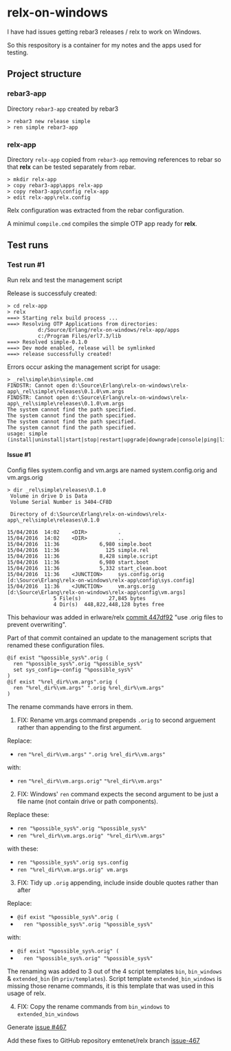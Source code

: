 # relx-on-windows

I have had issues getting rebar3 releases / relx to work on Windows.

So this respository is a container for my notes and the apps used for testing.

## Project structure

### rebar3-app

Directory `rebar3-app` created by rebar3

```
> rebar3 new release simple
> ren simple rebar3-app
```

### relx-app

Directory `relx-app` copied from `rebar3-app` removing references to rebar so that **relx** can be tested separately from rebar.

```
> mkdir relx-app
> copy rebar3-app\apps relx-app
> copy rebar3-app\config relx-app
> edit relx-app\relx.config
```

Relx configuration was extracted from the rebar configuration.

A minimul `compile.cmd` compiles the simple OTP app ready for **relx**.

## Test runs

### Test run #1

Run relx and test the management script

Release is successfuly created:

```
> cd relx-app
> relx
===> Starting relx build process ...
===> Resolving OTP Applications from directories:
          d:/Source/Erlang/relx-on-windows/relx-app/apps
          c:/Program Files/erl7.3/lib
===> Resolved simple-0.1.0
===> Dev mode enabled, release will be symlinked
===> release successfully created!
```

Errors occur asking the management script for usage:

```
> _rel\simple\bin\simple.cmd
FINDSTR: Cannot open d:\Source\Erlang\relx-on-windows\relx-app\_rel\simple\releases\0.1.0\vm.args
FINDSTR: Cannot open d:\Source\Erlang\relx-on-windows\relx-app\_rel\simple\releases\0.1.0\vm.args
The system cannot find the path specified.
The system cannot find the path specified.
The system cannot find the path specified.
The system cannot find the path specified.
usage: simple (install|uninstall|start|stop|restart|upgrade|downgrade|console|ping|list|attach)
```

#### Issue #1

Config files system.config and vm.args are named system.config.orig and vm.args.orig

```
> dir _rel\simple\releases\0.1.0
 Volume in drive D is Data
 Volume Serial Number is 3404-CF8D

 Directory of d:\Source\Erlang\relx-on-windows\relx-app\_rel\simple\releases\0.1.0

15/04/2016  14:02    <DIR>          .
15/04/2016  14:02    <DIR>          ..
15/04/2016  11:36             6,980 simple.boot
15/04/2016  11:36               125 simple.rel
15/04/2016  11:36             8,428 simple.script
15/04/2016  11:36             6,980 start.boot
15/04/2016  11:36             5,332 start_clean.boot
15/04/2016  11:36    <JUNCTION>     sys.config.orig [d:\Source\Erlang\relx-on-windows\relx-app\config\sys.config]
15/04/2016  11:36    <JUNCTION>     vm.args.orig [d:\Source\Erlang\relx-on-windows\relx-app\config\vm.args]
               5 File(s)         27,845 bytes
               4 Dir(s)  448,822,448,128 bytes free
```

This behaviour was added in erlware/relx
[commit 447df92](https://github.com/erlware/relx/commit/447df9204eddb92e3ce8ace581add4e7bba040e1)
"use .orig files to prevent overwriting".

Part of that commit contained an update to the management scripts that renamed these configuration files.

```
@if exist "%possible_sys%".orig (
  ren "%possible_sys%".orig "%possible_sys%" 
  set sys_config=-config "%possible_sys%"
)
@if exist "%rel_dir%\vm.args".orig (
  ren "%rel_dir%\vm.args" ".orig %rel_dir%\vm.args"
)
```

The rename commands have errors in them.

1. FIX: Rename vm.args command prepends `.orig` to second arguement rather than appending to the first argument.

  Replace:
  * `ren` `"%rel_dir%\vm.args"` `".orig %rel_dir%\vm.args"`
  
  with:
  * `ren` `"%rel_dir%\vm.args.orig"` `"%rel_dir%\vm.args"`
  
2. FIX: Windows' `ren` command expects the second argument to be just a file name (not contain drive or path components).

  Replace these:
  * `ren "%possible_sys%".orig "%possible_sys%"`
  * `ren "%rel_dir%\vm.args.orig" "%rel_dir%\vm.args"`

  with these:
  * `ren "%possible_sys%".orig sys.config`
  * `ren "%rel_dir%\vm.args.orig" vm.args`

3. FIX: Tidy up `.orig` appending, include inside double quotes rather than after

  Replace:
  * `@if exist "%possible_sys%".orig (`
  * `  ren "%possible_sys%".orig "%possible_sys%"`

  with:
  * `@if exist "%possible_sys%.orig" (`
  * `  ren "%possible_sys%.orig" "%possible_sys%"`

The renaming was added to 3 out of the 4 script templates `bin`, `bin_windows` & `extended_bin` (in `priv/templates`).
Script template `extended_bin_windows` is missing those rename commands, it is this template that was used in this usage of relx.

4. FIX: Copy the rename commands from `bin_windows` to `extended_bin_windows`

Generate [issue #467](https://github.com/erlware/relx/issues/467)

Add these fixes to GitHub repository emtenet/relx branch [issue-467](https://github.com/emtenet/relx/tree/issue-467)
